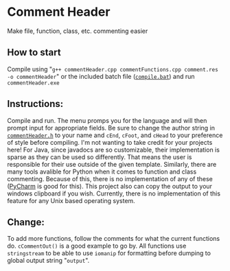 # Comment Header
Make file, function, class, etc. commenting easier

## How to start
Compile using "`g++ commentHeader.cpp commentFunctions.cpp comment.res -o commentHeader`" or the included batch file ([`compile.bat`](compile.bat)) and run `commentHeader.exe`

## Instructions: 

Compile and run. The menu promps you for the language and will then prompt input for appropriate fields. Be sure to 
change the author string in [`commentHeader.h`](commentHeader.h) to your name and `cEnd`, `cFoot`, and `cHead` to your preference of style before
compiling. I'm not wanting to take credit for your projects here! For Java, since javadocs are so customizable, their 
implementation is sparse as they can be used so differently. That means the user is responsible for their use outside of the 
given template. Similarly, there are many tools avalible for Python when it comes to function and class commenting. Because 
of this, there is no implementation of any of these ([PyCharm](https://www.jetbrains.com/pycharm/download/) is good for this). This project also can copy the output to your windows clipboard if you 
wish. Currently, there is no implementation of this feature for any Unix based operating system.

## Change:

To add more functions, follow the comments for what the current functions do. `cCommentOut()` is a good example to go 
by. All functions use `stringstream` to be able to use `iomanip` for formatting before dumping to global output string "`output`". 
